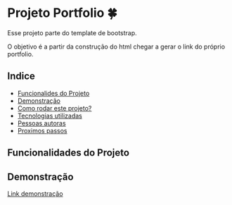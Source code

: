 # Projeto Portfolio  🍀


Esse projeto parte do template de bootstrap.

O objetivo é a partir da construção do html chegar a gerar o link do próprio portfolio.

## Indice
- <a href="#funcionalidades">Funcionalides do Projeto</a>
- <a href="#demonstracao">Demonstração</a>
- <a href="#rodar">Como rodar este projeto?</a>
- <a href="#tecnologias-utilizadas">Tecnologias utilizadas </a>
- <a href="#autoras">Pessoas autoras</a>
- <a href="#passos">Proximos passos</a>

## Funcionalidades do Projeto
## Demonstração
[Link demonstração](https://elianafuji.github.io/portfolio/)

